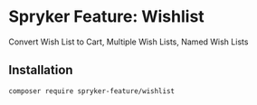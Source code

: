 # Spryker Feature: Wishlist

Convert Wish List to Cart, Multiple Wish Lists, Named Wish Lists

## Installation

```
composer require spryker-feature/wishlist
```
